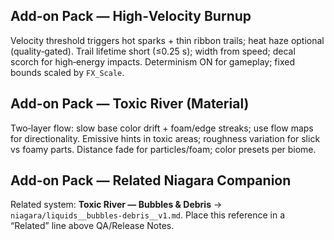 ## Add-on Pack — High‑Velocity Burnup
Velocity threshold triggers hot sparks + thin ribbon trails; heat haze optional (quality‑gated).
Trail lifetime short (≤0.25 s); width from speed; decal scorch for high‑energy impacts.
Determinism ON for gameplay; fixed bounds scaled by `FX_Scale`.
## Add-on Pack — Toxic River (Material)
Two‑layer flow: slow base color drift + foam/edge streaks; use flow maps for directionality.
Emissive hints in toxic areas; roughness variation for slick vs foamy parts.
Distance fade for particles/foam; color presets per biome.
## Add-on Pack — Related Niagara Companion
Related system: **Toxic River — Bubbles & Debris** → `niagara/liquids__bubbles-debris__v1.md`.
Place this reference in a “Related” line above QA/Release Notes.